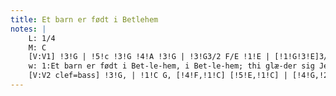 ```yaml
---
title: Et barn er født i Betlehem
notes: |
    L: 1/4
    M: C
    [V:V1] !3!G | !5!c !3!G !4!A !3!G | !3!G3/2 F/E !1!E | [!1!G!3!E]3/2 !2!F/ !1!E/ z/ [!1!G!5!e] | [!1!d!4!G] !2!B !1!G [!1!c!5!G] | [!2!A!3!^F]3/2 !4!B/ !1!G!1!G [!1!d!5!G]3/2 !4!c/ !3!B [!1!G!5!c] | [!1!G!5!e]2[!1!F!4!d]2 [!1!E!3!c]2 z |]
    w: 1:Et barn er født i Bet-le-hem, i Bet-le-hem; thi glæ-der sig Je-ru-sa-lem. Hel-le-lu ja, hal-le-lu ja!
    [V:V2 clef=bass] !3!G, | !1!C G, [!4!F,!1!C] [!5!E,!1!C] | [!4!G,!2!B,]2 !1!C [!3!A,!1!C] | [!4!G,!2!B,]3/2 !4!G,/ !1!C/2 z/ C | !2!B, !4!G, !5!E, !3!A, | !1!D3/2 !2!C/ !3!B, !1!G, | !2!F,3/2  E,/2 !4!D !3!E,/!2!G,/ | !1!C2 [!2!B,!4!G,]2 | !1!C2 z |]
---
```

